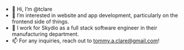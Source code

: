 - 👋  Hi, I’m @tclare
- 👀  I’m interested in website and app development, particularly on the frontend side of things.
- 💼  I work for Skydio as a full stack software engineer in their manufacturing department.
- 📫  For any inquiries, reach out to tommy.a.clare@gmail.com!
